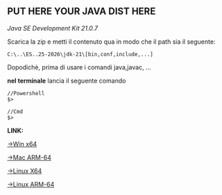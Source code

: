 ## PUT HERE YOUR JAVA DIST HERE

  *Java SE Development Kit 21.0.7*

  Scarica la zip e metti il contenuto qua in modo che il path sia il seguente:

  ```
  C:\..\ES..25-2026\jdk-21\[bin,conf,include,...]
  ```

Dopodichè, prima di usare i comandi java,javac, ... 

**nel terminale** lancia il seguente comando

```
//Powershell
$>

//Cmd
$> 
```

**LINK:**

[->Win x64](https://download.oracle.com/java/21/archive/jdk-21.0.7_windows-x64_bin.zip)

[->Mac ARM-64](https://download.oracle.com/java/21/archive/jdk-21.0.7_macos-aarch64_bin.tar.gz)

[->Linux X64](https://download.oracle.com/java/21/archive/jdk-21.0.7_linux-x64_bin.tar.gz)

[->Linux ARM-64](https://download.oracle.com/java/21/archive/jdk-21.0.7_linux-aarch64_bin.tar.gz)


